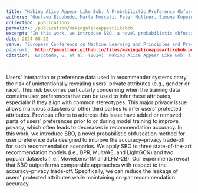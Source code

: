 ```yaml
---
title: "Making Alice Appear Like Bob: A Probabilistic Preference Obfuscation Method For Implicit Feedback Recommendation Models"
authors: "Gustavo Escobedo, Marta Moscati, Peter Müllner, Simone Kopeinik, Dominik Kowald, Elisabeth Lex"
collection: publications
permalink: /publication/makingaliceappearlikebob
excerpt: "In this work, we introduce SBO, a novel probabilistic obfuscation method for user preference data designed to improve the accuracy–privacy trade-off for recommendations. Our experiments reveal that SBO outperforms comparable approaches with respect to the accuracy–privacy trade-off. Specifically, we can reduce the leakage of users’ protected attributes while maintaining on-par recommendation accuracy."
date: 2024-08-22
venue: 'European Conference on Machine Learning and Principles and Practice of Knowledge Discovery in Databases (ECML/PKDD)
paperurl: 'http://pmuellner.github.io/files/makingaliceappearlikebob.pdf'
citation: 'Escobedo, G. et al. (2024). Making Alice Appear Like Bob: A Probabilistic Preference Obfuscation Method For Implicit Feedback Recommendation Models. In: Machine Learning and Knowledge Discovery in Databases. Research Track. ECML PKDD 2024.'

---
```

Users' interaction or preference data used in recommender systems carry the risk of unintentionally revealing users' private attributes (e.g., gender or race). This risk becomes particularly concerning when the training data contains user preferences that can be used to infer these attributes, especially if they align with common stereotypes. This major privacy issue allows malicious attackers or other third parties to infer users' protected attributes. Previous efforts to address this issue have added or removed parts of users' preferences prior to or during model training to improve privacy, which often leads to decreases in recommendation accuracy. In this work, we introduce SBO, a novel probabilistic obfuscation method for user preference data designed to improve the accuracy–privacy trade-off for such recommendation scenarios. We apply SBO to three state-of-the-art recommendation models (i.e., BPR, MultVAE, and LightGCN) and two popular datasets (i.e., MovieLens-1M and LFM-2B). Our experiments reveal that SBO outperforms comparable approaches with respect to the accuracy–privacy trade-off. Specifically, we can reduce the leakage of users' protected attributes while maintaining on-par recommendation accuracy.